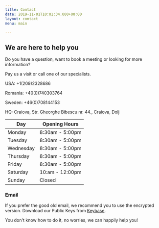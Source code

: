 ```yaml
---
title: Contact
date: 2019-11-01T10:01:34.000+00:00
layout: contact
menu: main

---
```

## **We are here to help you**

Do you have a question, want to book a meeting or looking for more information?

Pay us a visit or call one of our specialists.

USA: +1(209)2328686

Romania: +40(0)740303764

Sweden: +46(0)708144153

HQ: Craiova, Str. Gheorghe Bibescu nr. 44., Craiova, Dolj

| Day | Opening Hours |
| --- | --- |
| Monday | 8:30am - 5:00pm |
| Tuesday | 8:30am - 5:00pm |
| Wednesday | 8:30am - 5:00pm |
| Thursday | 8:30am - 5:00pm |
| Friday | 8:30am - 5:00pm |
| Saturday | 10:am - 12:00pm |
| Sunday | Closed |

### Email

If you prefer the good old email, we recommend you to use the encrypted version. Download our Public Keys from [Keybase](https://keybase.io/chenistsec "Keybase").

You don't know how to do it, no worries, we can happily help you! 